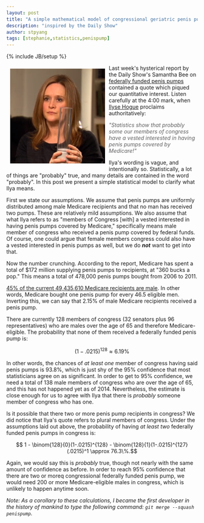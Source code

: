 ```yaml
---
layout: post
title: "A simple mathematical model of congressional geriatric penis pumps"
description: "inspired by the Daily Show"
author: stpyang
tags: [stephanie,statistics,penispump]
---
```

{% include JB/setup %}

<meta property="og:image" content="/assets/images/samantha_bee_daily_show.png" />
<img style="float:left; width: 250px; padding:10px" src="/assets/images/samantha_bee_daily_show.png" alt="samantha bee is awesome"/>

Last week's hysterical report by the Daily Show's Samantha Bee on
[federally funded penis pumps](http://thedailyshow.cc.com/videos/pvhtvo/federally-funded-penis-pumps)
contained a quote which piqued our quantitative interest.  Listen
carefully at the 4:00 mark, when
[Ilyse Hogue](http://www.thenation.com/authors/ilyse-hogue) proclaims
authoritatively:

> *"Statistics show that probably some our members of congress have a
> vested interested in having penis pumps covered by Medicare!"*

Ilya's wording is vague, and intentionally so.  Statistically, a lot
of things are "probably" true, and many details are contained in the
word "probably".  In this post we present a simple statistical model
to clarify what Ilya means.

First we state our assumptions.  We assume that penis pumps are
uniformly distributed among male Medicare recipients and that no man
has received two pumps. These are relatively mild assumptions.  We
also assume that what Ilya refers to as "members of Congress [with] a
vested interested in having penis pumps covered by Medicare,"
specifically means male member of congress who received a penis pump
covered by federal funds.  Of course, one could argue that female
members congress could also have a vested interested in penis pumps as
well, but we do ***not*** want to get into that.

<!-- more -->

Now the number crunching. According to the report, Medicare has spent
a total of $172 million supplying penis pumps to recipients, at "360
bucks a pop."  This means a total of 478,000 penis pumps bought from
2006 to 2011.

[45% of the current 49,435,610 Medicare recipients are male](http://kff.org/medicare/state-indicator/medicare-beneficiaries-by-gender).
In other words, Medicare bought one penis pump for every 46.5
eligible men.  Inverting this, we can say that 2.15% of male
Medicare recipients received a penis pump.

There are currently 128 members of congress (32 senators plus 96
representatives) who are males over the age of 65 and therefore
Medicare-eligible.  The probability that none of them received a
federally funded penis pump is:

$$(1 - .0215)^{128} \approx 6.19\%$$

In other words, the chances of *at least one* member of congress
having said penis pumps is 93.8%, which is just shy of the 95%
confidence that most statisticians agree on as significant.  In order
to get to 95% confidence, we need a total of 138 male members of
congress who are over the age of 65, and this has not happened yet as
of 2014.  Nevertheless, the estimate is close enough for us to agree
with Ilya that there is *probably* someone member of congress who has
one.

Is it possible that there two or more penis pump recipients in
congress?  We did notice that Ilya's quote refers to plural members of
congress.  Under the assumptions laid out above, the probability of
having *at least two* federally funded penis pumps in congress is:

$$ 1 - \binom{128}{0}(1-.0215)^{128} - \binom{128}{1}(1-.0215)^{127}(.0215)^1 \approx 76.3\%.$$

Again, we would say this is *probably* true, though not nearly with
the same amount of confidence as before.  In order to reach 95%
confidence that there are two or moreq congressional federally funded
penis pump, we would need 200 or more Medicare-eligible males in
congress, which is unlikely to happen anytime soon.

*Note: As a corollary to these calculations, I became the first
developer in the history of mankind to type the following command:
`git merge --squash penispump`.*
